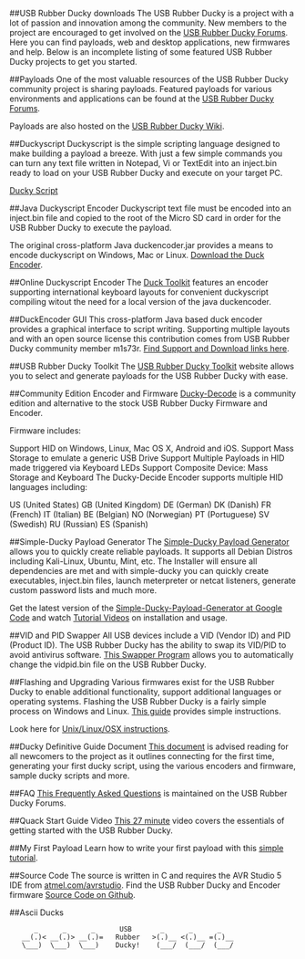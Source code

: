 ##USB Rubber Ducky downloads
The USB Rubber Ducky is a project with a lot of passion and innovation among the community. New members to the project are encouraged to get involved on the [USB Rubber Ducky Forums](https://forums.hak5.org/index.php?/forum/56-usb-rubber-ducky/). Here you can find payloads, web and desktop applications, new firmwares and help. Below is an incomplete listing of some featured USB Rubber Ducky projects to get you started.

##Payloads
One of the most valuable resources of the USB Rubber Ducky community project is sharing payloads. Featured payloads for various environments and applications can be found at the [USB Rubber Ducky Forums](http://forums.hak5.org/index.php?/forum/56-usb-rubber-ducky/).

Payloads are also hosted on the [USB Rubber Ducky Wiki](https://github.com/hak5darren/USB-Rubber-Ducky/wiki).


##Duckyscript
Duckyscript is the simple scripting language designed to make building a payload a breeze. With just a few simple commands you can turn any text file written in Notepad, Vi or TextEdit into an inject.bin ready to load on your USB Rubber Ducky and execute on your target PC.

[Ducky Script](https://github.com/hak5darren/USB-Rubber-Ducky/wiki/Duckyscript)

##Java Duckyscript Encoder
Duckyscript text file must be encoded into an inject.bin file and copied to the root of the Micro SD card in order for the USB Rubber Ducky to execute the payload.

The original cross-platform Java duckencoder.jar provides a means to encode duckyscript on Windows, Mac or Linux. [Download the Duck Encoder](https://github.com/hak5darren/USB-Rubber-Ducky/wiki/Downloads).

##Online Duckyscript Encoder
The [Duck Toolkit](http://ducktoolkit-411.rhcloud.com/Encoder.jsp) features an encoder supporting international keyboard layouts for convenient duckyscript compiling witout the need for a local version of the java duckencoder.

##DuckEncoder GUI
This cross-platform Java based duck encoder provides a graphical interface to script writing. Supporting multiple layouts and with an open source license this contribution comes from USB Rubber Ducky community member m1s73r. [Find Support and Download links here](https://forums.hak5.org/index.php?/topic/32943-encoder-duckyencoder-gui-10-editor-with-syntax-highlighting/).

##USB Rubber Ducky Toolkit
The [USB Rubber Ducky Toolkit](http://ducktoolkit-411.rhcloud.com/Home.jsp) website allows you to select and generate payloads for the USB Rubber Ducky with ease.


##Community Edition Encoder and Firmware
[Ducky-Decode](https://code.google.com/p/ducky-decode/) is a community edition and alternative to the stock USB Rubber Ducky Firmware and Encoder.

Firmware includes:

Support HID on Windows, Linux, Mac OS X, Android and iOS.
Support Mass Storage to emulate a generic USB Drive
Support Multiple Payloads in HID made triggered via Keyboard LEDs
Support Composite Device: Mass Storage and Keyboard
The Ducky-Decide Encoder supports multiple HID languages including:

US (United States)
GB (United Kingdom)
DE (German)
DK (Danish)
FR (French)
IT (Italian)
BE (Belgian)
NO (Norwegian)
PT (Portuguese)
SV (Swedish)
RU (Russian)
ES (Spanish)


##Simple-Ducky Payload Generator
The [Simple-Ducky Payload Generator](http://forums.hak5.org/index.php?/topic/28969-release-simple-ducky-payload-generator-v111-international-key-mappingkali-compatiblecustom-payload-builder/) allows you to quickly create reliable payloads. It supports all Debian Distros including Kali-Linux, Ubuntu, Mint, etc. The Installer will ensure all dependencies are met and with simple-ducky you can quickly create executables, inject.bin files, launch meterpreter or netcat listeners, generate custom password lists and much more.

Get the latest version of the [Simple-Ducky-Payload-Generator at Google Code](http://forums.hak5.org/index.php?/topic/28969-release-simple-ducky-payload-generator-v111-international-key-mappingkali-compatiblecustom-payload-builder/) and watch [Tutorial Videos](https://www.youtube.com/user/skysploit/videos) on installation and usage.


##VID and PID Swapper
All USB devices include a VID (Vendor ID) and PID (Product ID). The USB Rubber Ducky has the ability to swap its VID/PID to avoid antivirus software. [This Swapper Program](http://forums.hak5.org/index.php?/topic/29804-infoexecutablevid-pid-swapperexe-easily-swap-random-vidpid-numbers/) allows you to automatically change the vidpid.bin file on the USB Rubber Ducky.


##Flashing and Upgrading
Various firmwares exist for the USB Rubber Ducky to enable additional functionality, support additional languages or operating systems. Flashing the USB Rubber Ducky is a fairly simple process on Windows and Linux. [This guide](http://forums.hak5.org/index.php?/topic/28254-tutorial-re-flashingupgrading-the-ducky-winxp-32bit/) provides simple instructions.

Look here for [Unix/Linux/OSX instructions](https://github.com/hak5darren/USB-Rubber-Ducky/wiki/Flashing-ducky).


##Ducky Definitive Guide Document
[This document](https://docs.google.com/viewer?url=https%3A%2F%2Fducky-decode.googlecode.com%2Ffiles%2FThe%2520USB%2520Rubber%2520Ducky%2520Draft.doc) is advised reading for all newcomers to the project as it outlines connecting for the first time, generating your first ducky script, using the various encoders and firmware, sample ducky scripts and more.

##FAQ
[This Frequently Asked Questions](http://forums.hak5.org/index.php?/topic/28824-faq-frequently-asked-questions/) is maintained on the USB Rubber Ducky Forums.

##Quack Start Guide Video
[This 27 minute](https://www.youtube.com/watch?v=NeDYD9nb7PM) video covers the essentials of getting started with the USB Rubber Ducky.

##My First Payload
Learn how to write your first payload with this [simple tutorial](https://github.com/hak5darren/USB-Rubber-Ducky/wiki/My-first-payload).

##Source Code
The source is written in C and requires the AVR Studio 5 IDE from [atmel.com/avrstudio](http://atmel.com/avrstudio). Find the USB Rubber Ducky and Encoder firmware [Source Code on Github](https://github.com/hak5darren/USB-Rubber-Ducky).

##Ascii Ducks
```
      _      _      _      USB       _      _      _
   __(.)< __(.)> __(.)=   Rubber   >(.)__ <(.)__ =(.)__
   \___)  \___)  \___)    Ducky!    (___/  (___/  (___/ 
```